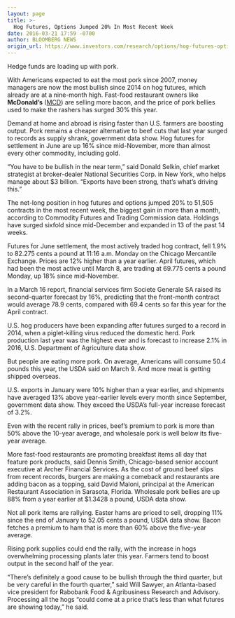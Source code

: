 ```yaml
---
layout: page
title: >-
  Hog Futures, Options Jumped 20% In Most Recent Week
date: 2016-03-21 17:59 -0700
author: BLOOMBERG NEWS
origin_url: https://www.investors.com/research/options/hog-futures-options-jumped-20-in-most-recent-week/
---
```






Hedge funds are loading up with pork.


With Americans expected to eat the most pork since 2007, money managers are now the most bullish since 2014 on hog futures, which already are at a nine-month high. Fast-food restaurant owners like **McDonald’s** ([MCD](https://research.investors.com/quote.aspx?symbol=MCD)) are selling more bacon, and the price of pork bellies used to make the rashers has surged 30% this year.


Demand at home and abroad is rising faster than U.S. farmers are boosting output. Pork remains a cheaper alternative to beef cuts that last year surged to records as supply shrank, government data show. Hog futures for settlement in June are up 16% since mid-November, more than almost every other commodity, including gold.


“You have to be bullish in the near term,” said Donald Selkin, chief market strategist at broker-dealer National Securities Corp. in New York, who helps manage about $3 billion. “Exports have been strong, that’s what’s driving this.”


The net-long position in hog futures and options jumped 20% to 51,505 contracts in the most recent week, the biggest gain in more than a month, according to Commodity Futures and Trading Commission data. Holdings have surged sixfold since mid-December and expanded in 13 of the past 14 weeks.


Futures for June settlement, the most actively traded hog contract, fell 1.9% to 82.275 cents a pound at 11:16 a.m. Monday on the Chicago Mercantile Exchange. Prices are 12% higher than a year earlier. April futures, which had been the most active until March 8, are trading at 69.775 cents a pound Monday, up 18% since mid-November.


In a March 16 report, financial services firm Societe Generale SA raised its second-quarter forecast by 16%, predicting that the front-month contract would average 78.9 cents, compared with 69.4 cents so far this year for the April contract.


U.S. hog producers have been expanding after futures surged to a record in 2014, when a piglet-killing virus reduced the domestic herd. Pork production last year was the highest ever and is forecast to increase 2.1% in 2016, U.S. Department of Agriculture data show.


But people are eating more pork. On average, Americans will consume 50.4 pounds this year, the USDA said on March 9. And more meat is getting shipped overseas.


U.S. exports in January were 10% higher than a year earlier, and shipments have averaged 13% above year-earlier levels every month since September, government data show. They exceed the USDA’s full-year increase forecast of 3.2%.


Even with the recent rally in prices, beef’s premium to pork is more than 50% above the 10-year average, and wholesale pork is well below its five-year average.


More fast-food restaurants are promoting breakfast items all day that feature pork products, said Dennis Smith, Chicago-based senior account executive at Archer Financial Services. As the cost of ground beef slips from recent records, burgers are making a comeback and restaurants are adding bacon as a topping, said David Maloni, principal at the American Restaurant Association in Sarasota, Florida. Wholesale pork bellies are up 88% from a year earlier at $1.3428 a pound, USDA data show.


Not all pork items are rallying. Easter hams are priced to sell, dropping 11% since the end of January to 52.05 cents a pound, USDA data show. Bacon fetches a premium to ham that is more than 60% above the five-year average.


Rising pork supplies could end the rally, with the increase in hogs overwhelming processing plants later this year. Farmers tend to boost output in the second half of the year.


“There’s definitely a good cause to be bullish through the third quarter, but be very careful in the fourth quarter,” said Will Sawyer, an Atlanta-based vice president for Rabobank Food & Agribusiness Research and Advisory. Processing all the hogs “could come at a price that’s less than what futures are showing today,” he said.




